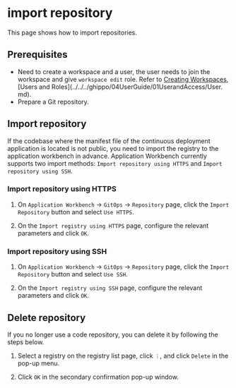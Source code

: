 # import repository

This page shows how to import repositories.

## Prerequisites

- Need to create a workspace and a user, the user needs to join the workspace and give `workspace edit` role.
  Refer to [Creating Workspaces](../../../ghippo/04UserGuide/02Workspace/Workspaces.md), [Users and Roles](../../../ghippo/04UserGuide/01UserandAccess/User. md).
- Prepare a Git repository.

## Import repository

If the codebase where the manifest file of the continuous deployment application is located is not public, you need to import the registry to the application workbench in advance. Application Workbench currently supports two import methods: `Import repository using HTTPS` and `Import repository using SSH`.

### Import repository using HTTPS

1. On `Application Workbench` -> `GitOps` -> `Repository` page, click the `Import Repository` button and select `Use HTTPS`.

    

2. On the `Import registry using HTTPS` page, configure the relevant parameters and click `OK`.

    

### Import repository using SSH

1. On `Application Workbench` -> `GitOps` -> `Repository` page, click the `Import Repository` button and select `Use SSH`.

    

2. On the `Import registry using SSH` page, configure the relevant parameters and click `OK`.

    

## Delete repository

If you no longer use a code repository, you can delete it by following the steps below.

1. Select a registry on the registry list page, click `︙`, and click `Delete` in the pop-up menu.

    

2. Click `OK` in the secondary confirmation pop-up window.

    